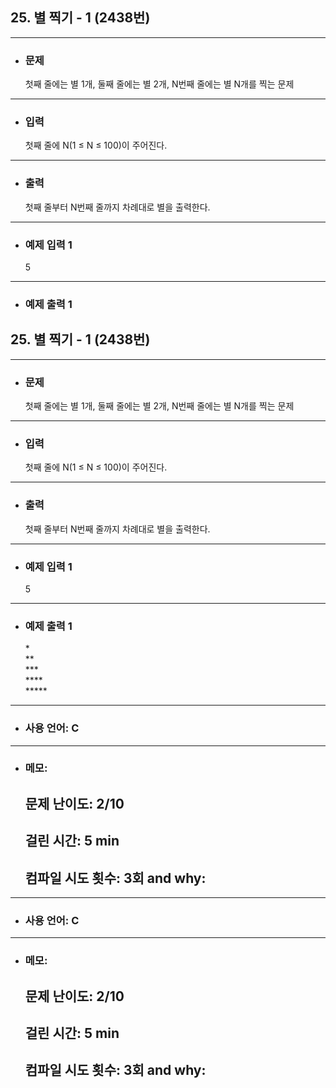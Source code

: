 ## 25. 별 찍기 - 1 (2438번)

---

- ### 문제
  
  첫째 줄에는 별 1개, 둘째 줄에는 별 2개, N번째 줄에는 별 N개를 찍는 문제
  
---


- ### 입력

  첫째 줄에 N(1 ≤ N ≤ 100)이 주어진다.

---

- ### 출력

  첫째 줄부터 N번째 줄까지 차례대로 별을 출력한다.

---
 
- ### 예제 입력 1 

  5

---

- ### 예제 출력 1 

## 25. 별 찍기 - 1 (2438번)

---

- ### 문제
  
  첫째 줄에는 별 1개, 둘째 줄에는 별 2개, N번째 줄에는 별 N개를 찍는 문제
  
---


- ### 입력

  첫째 줄에 N(1 ≤ N ≤ 100)이 주어진다.

---

- ### 출력

  첫째 줄부터 N번째 줄까지 차례대로 별을 출력한다.

---
 
- ### 예제 입력 1 

  5

---

- ### 예제 출력 1 

  \*  
  \**  
  \***  
  \****  
  \*****
  
---

- ### 사용 언어: C

---

- ### 메모:

  ## 문제 난이도: 2/10
  ## 걸린 시간: 5 min
  ## 컴파일 시도 횟수: 3회 and why:
 
  

---

- ### 사용 언어: C

---

- ### 메모:

  ## 문제 난이도: 2/10
  ## 걸린 시간: 5 min
  ## 컴파일 시도 횟수: 3회 and why:
 
  
